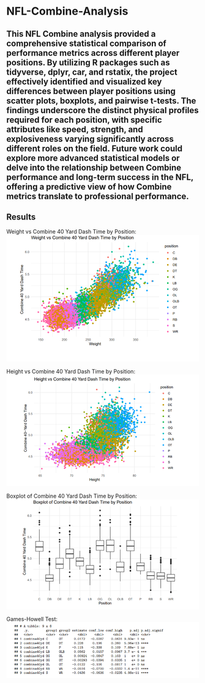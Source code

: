 # NFL-Combine-Analysis
## This NFL Combine analysis provided a comprehensive statistical comparison of performance metrics across different player positions. By utilizing R packages such as tidyverse, dplyr, car, and rstatix, the project effectively identified and visualized key differences between player positions using scatter plots, boxplots, and pairwise t-tests. The findings underscore the distinct physical profiles required for each position, with specific attributes like speed, strength, and explosiveness varying significantly across different roles on the field. Future work could explore more advanced statistical models or delve into the relationship between Combine performance and long-term success in the NFL, offering a predictive view of how Combine metrics translate to professional performance.
## Results
Weight vs Combine 40 Yard Dash Time by Position:
![Weight vs Combine 40 Yard Dash Time by Position](./WeightvsCombine40YardDashTimebyPosition.png)

Height vs Combine 40 Yard Dash Time by Position:
![Height vs Combine 40 Yard Dash Time by Position](./HeightvsCombine40YardDashTimebyPosition.png)

Boxplot of Combine 40 Yard Dash Time by Position:
![Boxplot of Combine 40 Yard Dash Time by Position](./BoxplotofCombine40YardDashTimebyPosition.png)

Games-Howell Test:
![Games-Howell NFL Combine](./Games-HowellNFLCombine.png)

